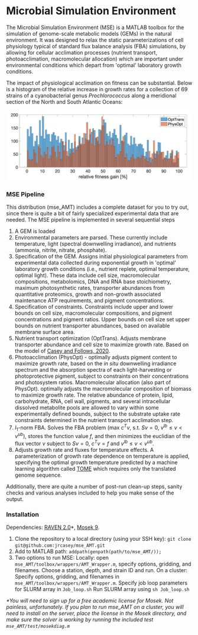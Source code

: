 # Microbial Simulation Environment

The Microbial Simulation Environment (MSE) is a MATLAB toolbox for the simulation of genome-scale metabolic models (GEMs) in the natural environment. It was designed to relax the static parameterizations of cell physiology typical of standard flux balance analysis (FBA) simulations, by allowing for cellular acclimation processes (nutrient transport, photoacclimation, macromolecular allocation) which are important under environmental conditions which depart from 'optimal' laboratory growth conditions. 
  
The impact of physiological acclimation on fitness can be substantial. Below is a histogram of the relative increase in growth rates for a collection of 69 strains of a cyanobacterial genus *Prochlorococcus* along a meridional section of the North and South Atlantic Oceans:

![FitnessGains](https://github.com/jrcasey/mse_AMT/blob/master/docs/images/FitnessGains.jpg?raw=true)

### MSE Pipeline
This distribution (mse_AMT) includes a complete dataset for you to try out, since there is quite a bit of fairly specialized experimental data that are needed. The MSE pipeline is implemented in several sequential steps

1. A GEM is loaded
2. Environmental parameters are parsed. These currently include temperature, light (spectral downwelling irradiance), and nutrients (ammonia, nitrite, nitrate, phosphate). 
3. Specification of the GEM. Assigns initial physiological parameters from experimental data collected during exponential growth in 'optimal' laboratory growth conditions (i.e., nutrient replete, optimal temperature, optimal light). These data include cell size, macromolecular compositions, metabolomics, DNA and RNA base stoichiometry, maximum photosynthetic rates, transporter abundances from quantitative proteomics, growth and non-growth associated maintenance ATP requirements, and pigment concentrations.
4. Specification of constraints. Constraints include upper and lower bounds on cell size, macromolecular compositions, and pigment concentrations and pigment ratios. Upper bounds on cell size set upper bounds on nutrient transporter abundances, based on available membrane surface area.   
5. Nutrient transport optimization (OptTrans). Adjusts membrane transporter abundance and cell size to maximize growth rate. Based on the model of [Casey and Follows, 2020](https://jrcasey.github.io/assets/docs/CaseyFollows2020.pdf).
6. Photoacclimation (PhysOpt) - optimally adjusts pigment content to maximize growth rate, based on the *in situ* downwelling irradiance spectrum and the absorption spectra of each light-harvesting or photoprotective pigment, subject to constraints on their concentrations and photosystem ratios. Macromolecular allocation (also part of PhysOpt). optimally adjusts the macromolecular composition of biomass to maximize growth rate. The relative abundance of protein, lipid, carbohydrate, RNA, cell wall, pigments, and several intracellular dissolved metabolite pools are allowed to vary within some experimentally defined bounds, subject to the substrate uptake rate constraints determined in the nutrient transport acclimation step.  
7. $l_{1}$-norm FBA. Solves the FBA problem (max $c^{T}v$, s.t. $Sv=0$, $v^{lb}\leq v < v^{ub}$), stores the function value $f$, and then minimizes the euclidian of the flux vector $v$ subject to $Sv=0$, $c^{T}v = f$ and $v^{lb}\leq v < v^{ub}$.
8. Adjusts growth rate and fluxes for temperature effects. A parameterization of growth rate dependence on temperature is applied, specifying the optimal growth temperature predicted by a machine learning algorithm called [TOME](https://github.com/EngqvistLab/tome_cool) which requires only the translated genome sequence.

Additionally, there are quite a number of post-run clean-up steps, sanity checks and various analyses included to help you make sense of the output.


### Installation
Dependencies: [RAVEN 2.0](https://github.com/SysBioChalmers/RAVEN/wiki)\*, [Mosek 9](https://www.mosek.com/downloads/). 

1. Clone the repository to a local directory (using your SSH key): `git clone git@github.com:jrcasey/mse_AMT.git`
2. Add to MATLAB path: `addpath(genpath(path/to/mse_AMT/));`
3. Two options to run MSE: Locally: open `mse_AMT/toolbox/wrappers/AMT_Wrapper.m`, specify options, gridding, and filenames. Choose a station, depth, and strain ID and run. On a cluster: Specify options, gridding, and filenames in `mse_AMT/toolbox/wrappers/AMT_Wrapper.m`. Specify job loop parameters for SLURM array in `Job_loop.sh` Run SLURM array using `sh Job_loop.sh`

*\*You will need to sign up for a free academic license for Mosek. Not painless, unfortunately. If you plan to run mse_AMT on a cluster, you will need to install on the server, place the license in the Mosek directory, and make sure the solver is working by running the included test `mse_AMT/test/mosekdiag.m`*



